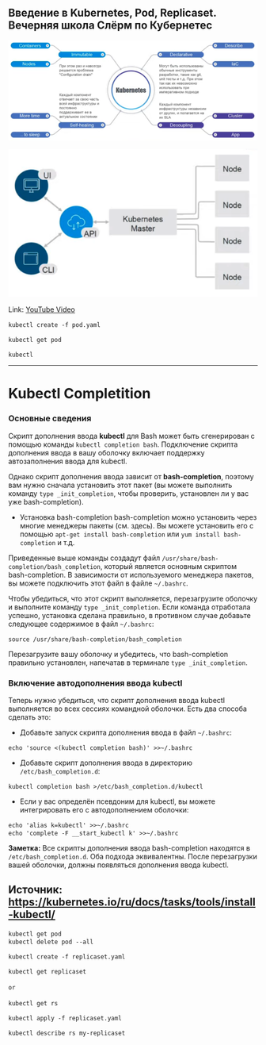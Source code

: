 ## Введение в Kubernetes, Pod, Replicaset. Вечерняя школа Слёрм по Кубернетес

![Image](img/Kube.png)

![Image](img/Kube2.png)

Link: [YouTube Video](https://www.youtube.com/watch?v=5niyUEvgwyA)
```
kubectl create -f pod.yaml
```

```
kubectl get pod
```

```
kubectl 
```

---
# Kubectl Completition

### Основные сведения
Скрипт дополнения ввода **kubectl** для Bash может быть сгенерирован с помощью команды `kubectl completion bash`. Подключение скрипта дополнения ввода в вашу оболочку включает поддержку автозаполнения ввода для kubectl.

Однако скрипт дополнения ввода зависит от **bash-completion**, поэтому вам нужно сначала установить этот пакет (вы можете выполнить команду `type _init_completion`, чтобы проверить, установлен ли у вас уже bash-completion).

* Установка bash-completion
bash-completion можно установить через многие менеджеры пакеты (см. здесь). Вы можете установить его с помощью `apt-get install bash-completion` или `yum install bash-completion` и т.д.

Приведенные выше команды создадут файл `/usr/share/bash-completion/bash_completion`, который является основным скриптом bash-completion. В зависимости от используемого менеджера пакетов, вы можете подключить этот файл в файле `~/.bashrc`.

Чтобы убедиться, что этот скрипт выполняется, перезагрузите оболочку и выполните команду `type _init_completion`. Если команда отработала успешно, установка сделана правильно, в противном случае добавьте следующее содержимое в файл `~/.bashrc`:

```
source /usr/share/bash-completion/bash_completion
```

Перезагрузите вашу оболочку и убедитесь, что bash-completion правильно установлен, напечатав в терминале `type _init_completion`.

### Включение автодополнения ввода kubectl

Теперь нужно убедиться, что скрипт дополнения ввода kubectl выполняется во всех сессиях командной оболочки. Есть два способа сделать это:

- Добавьте запуск скрипта дополнения ввода в файл `~/.bashrc`:

```
echo 'source <(kubectl completion bash)' >>~/.bashrc
```

- Добавьте скрипт дополнения ввода в директорию `/etc/bash_completion.d`:

```
kubectl completion bash >/etc/bash_completion.d/kubectl
```

- Если у вас определён псевдоним для kubectl, вы можете интегрировать его с автодополнением оболочки:

```
echo 'alias k=kubectl' >>~/.bashrc
echo 'complete -F __start_kubectl k' >>~/.bashrc
```

**Заметка:** Все скрипты дополнения ввода bash-completion находятся в `/etc/bash_completion.d`.
Оба подхода эквивалентны. После перезагрузки вашей оболочки, должны появляться дополнения ввода kubectl.

Источник: https://kubernetes.io/ru/docs/tasks/tools/install-kubectl/
---


```
kubectl get pod
kubectl delete pod --all
```


```
kubectl create -f replicaset.yaml
```

```
kubectl get replicaset

or

kubectl get rs
```


```
kubectl apply -f replicaset.yaml
```

```
kubectl describe rs my-replicaset
```
 